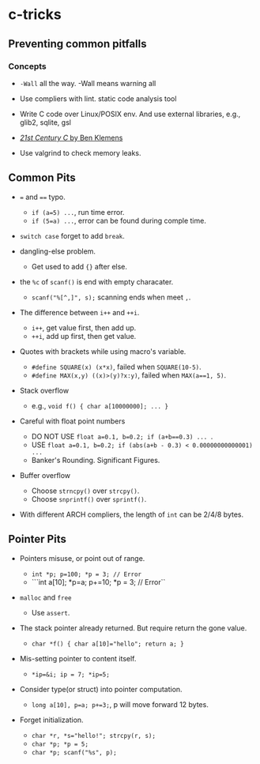 # c-tricks

## Preventing common pitfalls

### Concepts

- ```-Wall``` all the way. 
  -Wall means warning all

- Use compliers with lint.
  static code analysis tool

- Write C code over Linux/POSIX env.
  And use external libraries, e.g., glib2, sqlite, gsl

- [_21st Century C_ by Ben Klemens](https://github.com/b-k/21st-Century-Examples)

- Use valgrind to check memory leaks.

## Common Pits

- ```=``` and ```==``` typo.
  - ```if (a=5) ...```, run time error.
  - ```if (5=a) ...```, error can be found during comple time.

- ```switch case``` forget to add ```break```.

- dangling-else problem.
  - Get used to add ```{}``` after else.

- the ```%c``` of ```scanf()``` is end with empty characater.
  - ```scanf("%[^,]", s);``` scanning ends when meet ```,```.

- The difference between ```i++``` and ```++i```.
  - ```i++```, get value first, then add up.
  - ```++i```, add up first, then get value.

- Quotes with brackets while using macro's variable.
  - ```#define SQUARE(x) (x*x)```, failed when ```SQUARE(10-5)```.
  - ```#define MAX(x,y) ((x)>(y)?x:y)```, failed when ```MAX(a==1, 5)```.

- Stack overflow
  - e.g., ```void f() { char a[10000000]; ... }```

- Careful with float point numbers
  - DO NOT USE ```float a=0.1, b=0.2; if (a+b==0.3) ... ```.
  - USE ```float a=0.1, b=0.2; if (abs(a+b - 0.3) < 0.00000000000001) ...```
  - Banker's Rounding. Significant Figures.

- Buffer overflow
  - Choose ```strncpy()``` over ```strcpy()```.
  - Choose ```snprintf()``` over ```sprintf()```.

- With different ARCH compliers, the length of ```int``` can be 2/4/8 bytes.

## Pointer Pits

- Pointers misuse, or point out of range.
  - ```int *p; p=100; *p = 3; // Error```
  - ```int a[10]; *p=a; p+=10; *p = 3; // Error``

- ```malloc``` and ```free```
  - Use ```assert```.

- The stack pointer already returned. But require return the gone value.
  - ```char *f() { char a[10]="hello"; return a; }```

- Mis-setting pointer to content itself.
  - ```*ip=&i; ip = 7; *ip=5;```

- Consider type(or struct) into pointer computation.
  - ```long a[10], p=a; p+=3;```,  p will move forward 12 bytes.

- Forget initialization.
  - ```char *r, *s="hello!"; strcpy(r, s);```
  - ```char *p; *p = 5;```
  - ```char *p; scanf("%s", p);```







